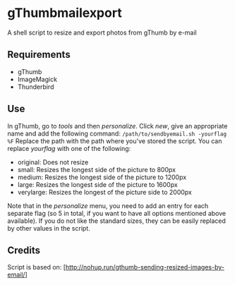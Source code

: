 # gThumbmailexport
A shell script to resize and export photos from gThumb by e-mail

## Requirements
* gThumb
* ImageMagick
* Thunderbird

## Use
In gThumb, go to _tools_ and then _personalize_. Click _new_, give an appropriate name and add the following command:
`/path/to/sendbyemail.sh -yourflag %F`
Replace the path with the path where you've stored the script. You can replace _yourflag_ with one of the following:
* original: Does not resize
* small: Resizes the longest side of the picture to 800px
* medium: Resizes the longest side of the picture to 1200px
* large: Resizes the longest side of the picture to 1600px
* verylarge: Resizes the longest of the picture side to 2000px

Note that in the _personalize_ menu, you need to add an entry for each separate flag (so 5 in total, if you want to have all options mentioned above available). If you do not like the standard sizes, they can be easily replaced by other values in the script.


## Credits
Script is based on: [http://nohup.run/gthumb-sending-resized-images-by-email/]
